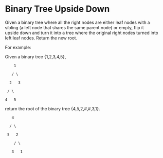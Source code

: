 # Binary Tree Upside Down

Given a binary tree where all the right nodes are either leaf nodes with a sibling (a left node that shares the same parent node) or empty, flip it upside down and turn it into a tree where the original right nodes turned into left leaf nodes. Return the new root.

For example:

Given a binary tree {1,2,3,4,5},

````
    1

   / \

  2   3

 / \

4   5
````

return the root of the binary tree {4,5,2,#,#,3,1}.

````
   4

  / \

 5   2

    / \

   3   1  
````